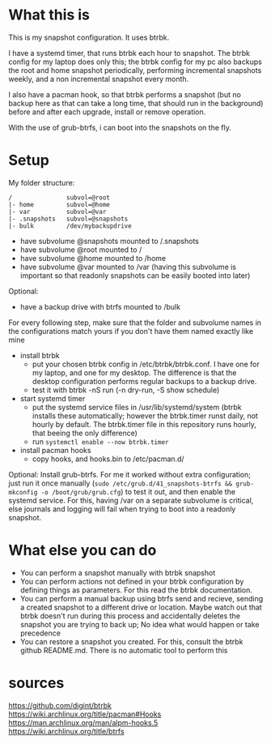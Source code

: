 # What this is
This is my snapshot configuration. It uses btrbk.

I have a systemd timer, that runs btrbk each hour to snapshot. The btrbk config for my laptop does only this; the btrbk config for my pc also backups the root and home snapshot periodically, performing incremental snapshots weekly, and a non incremental snapshot every month.

I also have a pacman hook, so that btrbk performs a snapshot (but no backup here as that can take a long time, that should run in the background) before and after each upgrade, install or remove operation.

With the use of grub-btrfs, i can boot into the snapshots on the fly.

# Setup
My folder structure:
```
/               subvol=@root
|- home         subvol=@home
|- var          subvol=@var
|- .snapshots   subvol=@snapshots
|- bulk         /dev/mybackupdrive
```

- have subvolume @snapshots mounted to /.snapshots
- have subvolume @root mounted to /
- have subvolume @home mounted to /home
- have subvolume @var mounted to /var (having this subvolume is important so that readonly snapshots can be easily booted into later)

Optional:
- have a backup drive with btrfs mounted to /bulk

For every following step, make sure that the folder and subvolume names in the configurations match yours if you don't have them named exactly like mine
- install btrbk
    - put your chosen btrbk config in /etc/btrbk/btrbk.conf. I have one for my laptop, and one for my desktop. The difference is that the desktop configuration performs regular backups to a backup drive.
    - test it with btrbk -nS run (-n dry-run, -S show schedule)
- start systemd timer
    - put the systemd service files in /usr/lib/systemd/system (btrbk installs these automatically; however the btrbk.timer runst daily, not hourly by default. The btrbk.timer file in this repository runs hourly, that beeing the only difference)
    - run `systemctl enable --now btrbk.timer`
- install pacman hooks
    - copy hooks, and hooks.bin to /etc/pacman.d/

Optional:
Install grub-btrfs. For me it worked without extra configuration; just run it once manually (`sudo /etc/grub.d/41_snapshots-btrfs && grub-mkconfig -o /boot/grub/grub.cfg`) to test it out, and then enable the systemd service. For this, having /var on a separate subvolume is critical, else journals and logging will fail when trying to boot into a readonly snapshot.

# What else you can do
- You can perform a snapshot manually with btrbk snapshot
- You can perform actions not defined in your btrbk configuration by defining things as parameters. For this read the btrbk documentation.
- You can perform a manual backup using btrfs send and recieve, sending a created snapshot to a different drive or location. Maybe watch out that btrbk doesn't run during this process and accidentally deletes the snapshot you are trying to back up; No idea what would happen or take precedence
- You can restore a snapshot you created. For this, consult the btrbk github README.md. There is no automatic tool to perform this

# sources
https://github.com/digint/btrbk
https://wiki.archlinux.org/title/pacman#Hooks
https://man.archlinux.org/man/alpm-hooks.5
https://wiki.archlinux.org/title/btrfs
